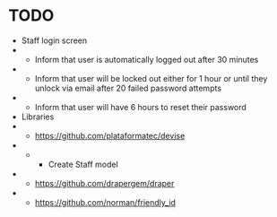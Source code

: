 # TODO

* Staff login screen
* * Inform that user is automatically logged out after 30 minutes
* * Inform that user will be locked out either for 1 hour or until they unlock via email after 20 failed password attempts
* * Inform that user will have 6 hours to reset their password
* Libraries
* * https://github.com/plataformatec/devise
* * * Create Staff model
* * https://github.com/drapergem/draper
* * https://github.com/norman/friendly_id
